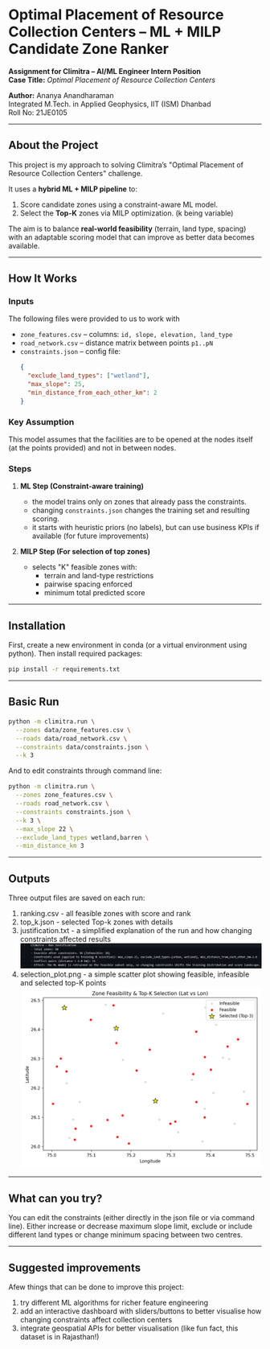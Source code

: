 # Optimal Placement of Resource Collection Centers – ML + MILP Candidate Zone Ranker

**Assignment for Climitra – AI/ML Engineer Intern Position**  
**Case Title:** *Optimal Placement of Resource Collection Centers*  

**Author:** Ananya Anandharaman  
Integrated M.Tech. in Applied Geophysics, IIT (ISM) Dhanbad  
Roll No: 21JE0105

---

## About the Project

This project is my approach to solving Climitra’s "Optimal Placement of Resource Collection Centers" challenge.

It uses a **hybrid ML + MILP pipeline** to:
1. Score candidate zones using a constraint-aware ML model.
2. Select the **Top-K** zones via MILP optimization. (k being variable)

The aim is to balance **real-world feasibility** (terrain, land type, spacing) with an adaptable scoring model that can improve as better data becomes available.

---

## How It Works

### **Inputs**
The following files were provided to us to work with
- `zone_features.csv` – columns: `id, slope, elevation, land_type`
- `road_network.csv` – distance matrix between points `p1..pN` 
- `constraints.json` – config file:
    ```json
    {
      "exclude_land_types": ["wetland"],
      "max_slope": 25,
      "min_distance_from_each_other_km": 2
    }
    ```

### **Key Assumption**
This model assumes that the facilities are to be opened at the nodes itself (at the points provided) and not in between nodes. 

### **Steps**
1. **ML Step (Constraint-aware training)**  
   - the model trains only on zones that already pass the constraints.  
   - changing `constraints.json` changes the training set and resulting scoring.  
   - it starts with heuristic priors (no labels), but can use business KPIs if available (for future improvements)

2. **MILP Step (For selection of top zones)**  
   - selects "K" feasible zones with:
     - terrain and land-type restrictions
     - pairwise spacing enforced
     - minimum total predicted score

---

## Installation
First, create a new environment in conda (or a virtual environment using python). Then install required packages:
```bash
pip install -r requirements.txt
```

---

## Basic Run
```bash
python -m climitra.run \
  --zones data/zone_features.csv \
  --roads data/road_network.csv \
  --constraints data/constraints.json \
  --k 3
```

And to edit constraints through command line:
```bash
python -m climitra.run \
  --zones zone_features.csv \
  --roads road_network.csv \
  --constraints constraints.json \
  --k 3 \
  --max_slope 22 \
  --exclude_land_types wetland,barren \
  --min_distance_km 3
```

---

## Outputs
Three output files are saved on each run:
1. ranking.csv - all feasible zones with score and rank
2. top_k.json - selected Top-k zones with details
3. justification.txt - a simplified explanation of the run and how changing constraints affected results
![justification example](justification_example.png)
4. selection_plot.png - a simple scatter plot showing feasible, infeasible and selected top-K points
![selection_plot_example](selection_plot_example.png)

---

## What can you try?
You can edit the constraints (either directly in the json file or via command line). Either increase or decrease maximum slope  limit, exclude or include different land types or change minimum spacing between two centres. 

---

## Suggested improvements
Afew things that can be done to improve this project:
1. try different ML algorithms for richer feature engineering 
2. add an interactive dashboard with sliders/buttons to better visualise how changing constraints affect collection centers
3. integrate geospatial APIs for better visualisation (like fun fact, this dataset is in Rajasthan!)
